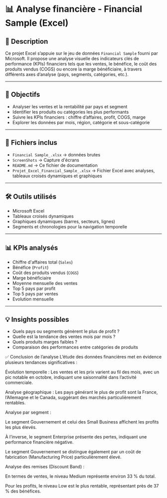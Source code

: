 # 📊 Analyse financière - Financial Sample (Excel)

## 🧾 Description

Ce projet Excel s’appuie sur le jeu de données `Financial Sample` fourni par Microsoft. Il propose une analyse visuelle des indicateurs clés de performance (KPIs) financiers tels que les ventes, le bénéfice, le coût des produits vendus (COGS) ou encore la marge bénéficiaire, à travers différents axes d’analyse (pays, segments, catégories, etc.).

---

## 🎯 Objectifs

- Analyser les ventes et la rentabilité par pays et segment
- Identifier les produits ou catégories les plus performants
- Suivre les KPIs financiers : chiffre d’affaires, profit, COGS, marge
- Explorer les données par mois, région, catégorie et sous-catégorie

---

## 📁 Fichiers inclus

- `Financial Sample_.xlsx` → données brutes
-  `ScreenShots` → Capture d'écrans
- `README.md` → Ce fichier de documentation
- `Projet_Excel_Financial_Sample_.xlsx` → Fichier Excel avec analyses, tableaux croisés dynamiques et graphiques

---

## 🛠️ Outils utilisés

- Microsoft Excel
- Tableaux croisés dynamiques
- Graphiques dynamiques (barres, secteurs, lignes)
- Segments et chronologies pour la navigation temporelle

---

## 📊 KPIs analysés

- Chiffre d'affaires total (`Sales`)
- Bénéfice (`Profit`)
- Coût des produits vendus (`COGS`)
- Marge bénéficiaire
- Moyenne mensuelle des ventes
- Top 5 pays par profit
- Top 5 pays par ventes
- Evolution mensuelle

---

## 💡 Insights possibles

- Quels pays ou segments génèrent le plus de profit ?
- Quelle est la tendance des ventes mois par mois ?
- Quels produits marges faibles ?
- Comparaison des performances entre catégories de produits


✅ Conclusion de l’analyse
L’étude des données financières met en évidence plusieurs tendances significatives :

Évolution temporelle : Les ventes et les prix varient au fil des mois, avec un pic notable en octobre, indiquant une saisonnalité dans l’activité commerciale.

Analyse géographique : Les pays générant le plus de profit sont la France, l’Allemagne et le Canada, suggérant des marchés particulièrement rentables.

Analyse par segment :

Le segment Gouvernement et celui des Small Business affichent les profits les plus élevés.

À l’inverse, le segment Enterprise présente des pertes, indiquant une performance financière négative.

Le segment Gouvernement se distingue également par un coût de fabrication (Manufacturing Price) particulièrement élevé.

Analyse des remises (Discount Band) :

En termes de ventes, le niveau Medium représente environ 33 % du total.

Pour les profits, le niveau Low est le plus rentable, représentant près de 37 % des bénéfices.

